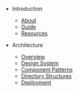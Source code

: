 - Introduction

  - [About](/)
  - [Guide](/sections/introduction/guide/guide.md)
  - [Resources](/sections/introduction/resources/resources.md)

- Architecture

  - [Overview](/sections/architecture/overview/overview.md)
  - [Design System](/sections/architecture/design/design.md)
  - [Component Patterns](/sections/architecture/components/components.md)
  - [Directory Structures](/sections/architecture/directories/directories.md)
  - [Deployment](/sections/architecture/deployment/deployment.md)